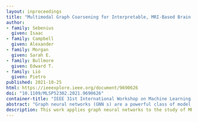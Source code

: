 ```yaml
---
layout: inproceedings
title: "Multimodal Graph Coarsening for Interpretable, MRI-Based Brain Graph Neural Network"
author:
- family: Sebenius
  given: Isaac
- family: Campbell
  given: Alexander
- family: Morgan
  given: Sarah E.
- family: Bullmore
  given: Edward T.
- family: Liò
  given: Pietro
published: 2021-10-25
html: https://ieeexplore.ieee.org/document/9690626
doi: "10.1109/MLSP52302.2021.9690626"
container-title: "IEEE 31st International Workshop on Machine Learning for Signal Processing (MLSP)"
abstract: "Graph neural networks (GNN s) are a powerful class of model for representation learning on relational data and graph-structured signal, such as brain connectivity graphs derived from neuroimaging. To date, existing work applying graph learning methods to brain connectivity is limited to a single neuroimaging modality such as structural or functional MRI. In practice, the brain is best represented by multiple networks arising from different imaging modalities. We develop a gen-eral framework for jointly pooling multimodal graphs which share the same set of underlying nodes whilst differing in edge connectivity. Building on this approach, we propose a multimodal GNN (MM-GNN) model that incorporates mul-tiple types of neuroimaging-based brain connectivity. When applied to the task of classifying brain images from patients with schizophrenia and healthy control subjects, we observe that incorporating multimodal pooling dramatically improves performance over non-pooled networks and that MM-GNN matches or improves performance over multiple single-modal and non-GNN baselines. Finally, we demonstrate how our approach uses multimodal data to learn a unified, interpretable measure of the salience of individual brain regions of interest. In this way, MM-GNN represents a new method for leveraging diverse brain connectivity data to enhance the detection of mental health disorders and to understand their biological underpinnings."
description: This work applies graph neural networks to the study of MRI-based brain scans. It presents a model that classifies brain images from patients with schizophrenia and healthy control subjects, demonstrating that the use of multi-modal data can increase the accuracy of results. 
---
```

